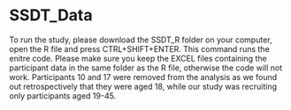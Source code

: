 # SSDT_Data
To run the study, please download the SSDT_R folder on your computer, open the R file and press CTRL+SHIFT+ENTER. This command runs the enitre code.
Please make sure you keep the EXCEL files containing the participant data in the same folder as the R file, otherwise the code will not work.
Participants 10 and 17 were removed from the analysis as we found out retrospectively that they were aged 18, while our study was recruiting only participants aged 19-45.
